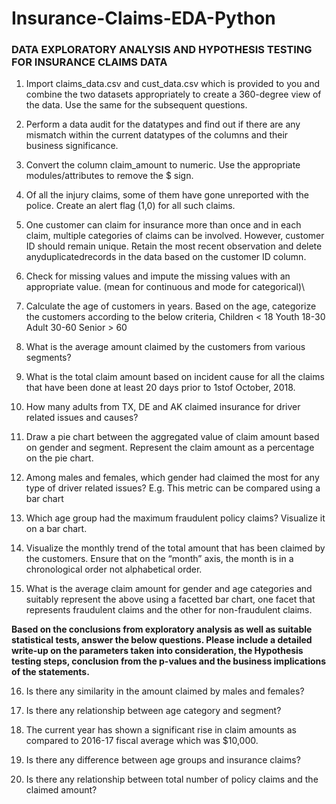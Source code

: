 # Insurance-Claims-EDA-Python

### DATA EXPLORATORY ANALYSIS AND HYPOTHESIS TESTING FOR INSURANCE CLAIMS DATA

1. Import claims_data.csv and cust_data.csv which is provided to you and combine the two datasets appropriately to create a 360-degree view of the data. Use the same for the subsequent questions.

2. Perform a data audit for the datatypes and find out if there are any mismatch within the current datatypes of the columns and their business significance.

3. Convert the column claim_amount to numeric. Use the appropriate modules/attributes to remove the $ sign.

4. Of all the injury claims, some of them have gone unreported with the police. Create an alert flag (1,0) for all such claims.

5. One customer can claim for insurance more than once and in each claim, multiple categories of claims can be involved. However, customer ID should remain unique.    Retain the most recent observation and delete anyduplicatedrecords in the data based on the customer ID column.

6. Check for missing values and impute the missing values with an appropriate value. (mean for continuous and mode for categorical)\

7. Calculate the age of customers in years. Based on the age, categorize the customers according to the below criteria, 
Children < 18
Youth 18-30
Adult 30-60
Senior > 60

8. What is the average amount claimed by the customers from various segments?

9. What is the total claim amount based on incident cause for all the claims that have been done at least 20 days prior to 1stof October, 2018.

10. How many adults from TX, DE and AK claimed insurance for driver related issues and causes?

11. Draw a pie chart between the aggregated value of claim amount based on gender and segment. Represent the claim amount as a percentage on the pie chart.

12. Among males and females, which gender had claimed the most for any type of driver related issues? E.g. This metric can be compared using a bar chart

13. Which age group had the maximum fraudulent policy claims? Visualize it on a bar chart.

14. Visualize the monthly trend of the total amount that has been claimed by the customers. Ensure that on the “month” axis, the month is in a chronological order not alphabetical order.

15. What is the average claim amount for gender and age categories and suitably represent the above using a facetted bar chart, one facet that represents fraudulent claims and the other for non-fraudulent claims.

**Based on the conclusions from exploratory analysis as well as suitable statistical tests, answer the below questions. Please include a detailed write-up on the parameters taken into consideration, the Hypothesis testing steps, conclusion from the p-values and the business implications of the statements.**

16. Is there any similarity in the amount claimed by males and females?

17. Is there any relationship between age category and segment?

18. The current year has shown a significant rise in claim amounts as compared to 2016-17 fiscal average which was $10,000.

19. Is there any difference between age groups and insurance claims?

20. Is there any relationship between total number of policy claims and the claimed amount?
